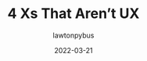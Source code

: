 ---
author: lawtonpybus
date: 2022-03-21
publisher: uxdesigncc
tags:
  - user-experience
target_url: https://uxdesign.cc/4-xs-that-arent-ux-ee9c7991dd8b
title: 4 Xs That Aren’t UX
---